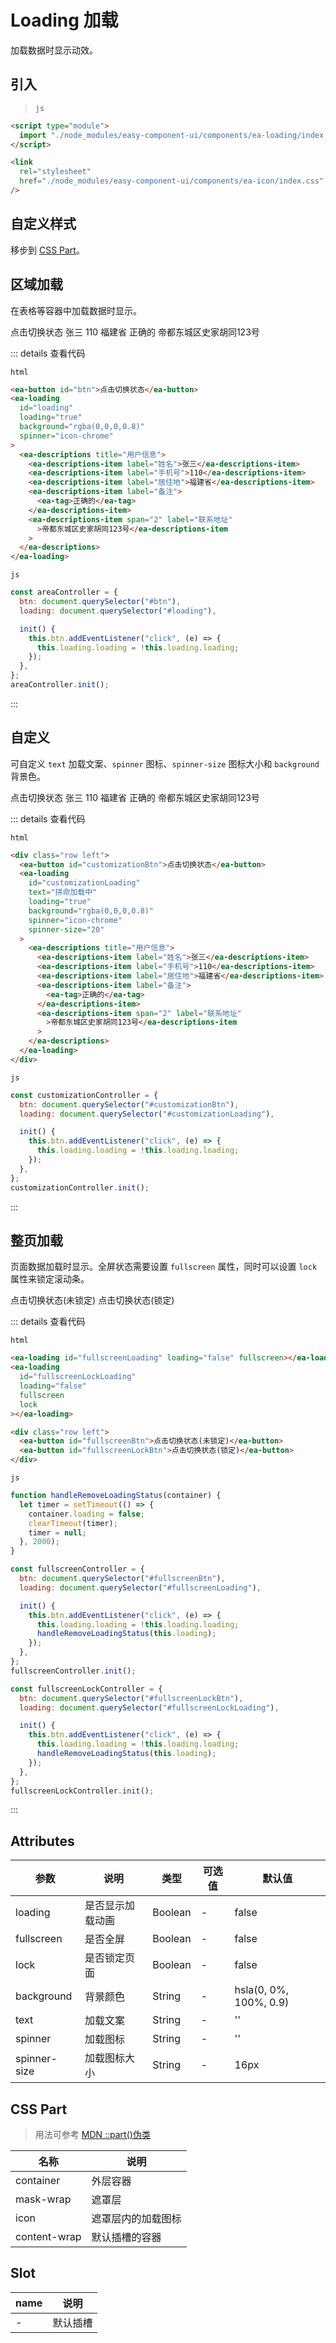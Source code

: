 <script setup>
import { onMounted } from 'vue'

onMounted(() => {
  import('../components/ea-loading/index.js')
  import('../components/ea-button/index.js')
  import('../components/ea-descriptions/index.js')

  import('./index.scss')

  const areaController = {
    btn: document.querySelector("#btn"),
    loading: document.querySelector("#loading"),

    init() {
      this.btn.addEventListener("click", (e) => {
        this.loading.loading = !this.loading.loading;
      });
    },
  };
  areaController.init();

  const customizationController = {
    btn: document.querySelector("#customizationBtn"),
    loading: document.querySelector("#customizationLoading"),

    init() {
      this.btn.addEventListener("click", (e) => {
        this.loading.loading = !this.loading.loading;
      });
    },
  };
  customizationController.init();

  function handleRemoveLoadingStatus(container) {
    let timer = setTimeout(() => {
      container.loading = false;
      clearTimeout(timer);
      timer = null;
    }, 2000);
  }

  const fullscreenController = {
    btn: document.querySelector("#fullscreenBtn"),
    loading: document.querySelector("#fullscreenLoading"),

    init() {
      this.btn.addEventListener("click", (e) => {
        this.loading.loading = !this.loading.loading;
        handleRemoveLoadingStatus(this.loading);
      });
    },
  };
  fullscreenController.init();

  const fullscreenLockController = {
    btn: document.querySelector("#fullscreenLockBtn"),
    loading: document.querySelector("#fullscreenLockLoading"),

    init() {
      this.btn.addEventListener("click", (e) => {
        this.loading.loading = !this.loading.loading;
        handleRemoveLoadingStatus(this.loading);
      });
    },
  };
  fullscreenLockController.init();
})
</script>

# Loading 加载

加载数据时显示动效。

## 引入

> `js`

```html
<script type="module">
  import "./node_modules/easy-component-ui/components/ea-loading/index.js";
</script>
```

```html
<link
  rel="stylesheet"
  href="./node_modules/easy-component-ui/components/ea-icon/index.css"
/>
```

## 自定义样式

移步到 [CSS Part](#css-part)。

## 区域加载

在表格等容器中加载数据时显示。

<div class="row left">
  <ea-button id="btn">点击切换状态</ea-button>
  <ea-loading id="loading" loading="true">
      <ea-descriptions title="用户信息">
        <ea-descriptions-item label="姓名">张三</ea-descriptions-item>
        <ea-descriptions-item label="手机号">110</ea-descriptions-item>
        <ea-descriptions-item label="居住地">福建省</ea-descriptions-item>
        <ea-descriptions-item label="备注">
          <ea-tag>正确的</ea-tag>
        </ea-descriptions-item>
        <ea-descriptions-item span="2" label="联系地址">帝都东城区史家胡同123号</ea-descriptions-item>
    </ea-descriptions>
  </ea-loading>
</div>

::: details 查看代码

`html`

```html
<ea-button id="btn">点击切换状态</ea-button>
<ea-loading
  id="loading"
  loading="true"
  background="rgba(0,0,0,0.8)"
  spinner="icon-chrome"
>
  <ea-descriptions title="用户信息">
    <ea-descriptions-item label="姓名">张三</ea-descriptions-item>
    <ea-descriptions-item label="手机号">110</ea-descriptions-item>
    <ea-descriptions-item label="居住地">福建省</ea-descriptions-item>
    <ea-descriptions-item label="备注">
      <ea-tag>正确的</ea-tag>
    </ea-descriptions-item>
    <ea-descriptions-item span="2" label="联系地址"
      >帝都东城区史家胡同123号</ea-descriptions-item
    >
  </ea-descriptions>
</ea-loading>
```

`js`

```js
const areaController = {
  btn: document.querySelector("#btn"),
  loading: document.querySelector("#loading"),

  init() {
    this.btn.addEventListener("click", (e) => {
      this.loading.loading = !this.loading.loading;
    });
  },
};
areaController.init();
```

:::

## 自定义

可自定义 `text` 加载文案、`spinner` 图标、`spinner-size` 图标大小和 `background` 背景色。

<div class="row left">
  <ea-button id="customizationBtn">点击切换状态</ea-button>
  <ea-loading id="customizationLoading" text="拼命加载中" loading="true" background="rgba(0,0,0,0.8)" spinner="icon-chrome" spinner-size="20">
      <ea-descriptions title="用户信息">
        <ea-descriptions-item label="姓名">张三</ea-descriptions-item>
        <ea-descriptions-item label="手机号">110</ea-descriptions-item>
        <ea-descriptions-item label="居住地">福建省</ea-descriptions-item>
        <ea-descriptions-item label="备注">
          <ea-tag>正确的</ea-tag>
        </ea-descriptions-item>
        <ea-descriptions-item span="2" label="联系地址">帝都东城区史家胡同123号</ea-descriptions-item>
    </ea-descriptions>
  </ea-loading>
</div>

::: details 查看代码

`html`

```html
<div class="row left">
  <ea-button id="customizationBtn">点击切换状态</ea-button>
  <ea-loading
    id="customizationLoading"
    text="拼命加载中"
    loading="true"
    background="rgba(0,0,0,0.8)"
    spinner="icon-chrome"
    spinner-size="20"
  >
    <ea-descriptions title="用户信息">
      <ea-descriptions-item label="姓名">张三</ea-descriptions-item>
      <ea-descriptions-item label="手机号">110</ea-descriptions-item>
      <ea-descriptions-item label="居住地">福建省</ea-descriptions-item>
      <ea-descriptions-item label="备注">
        <ea-tag>正确的</ea-tag>
      </ea-descriptions-item>
      <ea-descriptions-item span="2" label="联系地址"
        >帝都东城区史家胡同123号</ea-descriptions-item
      >
    </ea-descriptions>
  </ea-loading>
</div>
```

`js`

```js
const customizationController = {
  btn: document.querySelector("#customizationBtn"),
  loading: document.querySelector("#customizationLoading"),

  init() {
    this.btn.addEventListener("click", (e) => {
      this.loading.loading = !this.loading.loading;
    });
  },
};
customizationController.init();
```

:::

## 整页加载

页面数据加载时显示。全屏状态需要设置 `fullscreen` 属性，同时可以设置 `lock` 属性来锁定滚动条。

<ea-loading id="fullscreenLoading" loading="false" fullscreen></ea-loading>
<ea-loading id="fullscreenLockLoading" loading="false" fullscreen lock></ea-loading>

<div class="row left">
  <ea-button id="fullscreenBtn">点击切换状态(未锁定)</ea-button>
  <ea-button id="fullscreenLockBtn">点击切换状态(锁定)</ea-button>
</div>

::: details 查看代码

`html`

```html
<ea-loading id="fullscreenLoading" loading="false" fullscreen></ea-loading>
<ea-loading
  id="fullscreenLockLoading"
  loading="false"
  fullscreen
  lock
></ea-loading>

<div class="row left">
  <ea-button id="fullscreenBtn">点击切换状态(未锁定)</ea-button>
  <ea-button id="fullscreenLockBtn">点击切换状态(锁定)</ea-button>
</div>
```

`js`

```js
function handleRemoveLoadingStatus(container) {
  let timer = setTimeout(() => {
    container.loading = false;
    clearTimeout(timer);
    timer = null;
  }, 2000);
}

const fullscreenController = {
  btn: document.querySelector("#fullscreenBtn"),
  loading: document.querySelector("#fullscreenLoading"),

  init() {
    this.btn.addEventListener("click", (e) => {
      this.loading.loading = !this.loading.loading;
      handleRemoveLoadingStatus(this.loading);
    });
  },
};
fullscreenController.init();

const fullscreenLockController = {
  btn: document.querySelector("#fullscreenLockBtn"),
  loading: document.querySelector("#fullscreenLockLoading"),

  init() {
    this.btn.addEventListener("click", (e) => {
      this.loading.loading = !this.loading.loading;
      handleRemoveLoadingStatus(this.loading);
    });
  },
};
fullscreenLockController.init();
```

:::

## Attributes

| 参数         | 说明             | 类型    | 可选值 | 默认值                 |
| ------------ | ---------------- | ------- | ------ | ---------------------- |
| loading      | 是否显示加载动画 | Boolean | -      | false                  |
| fullscreen   | 是否全屏         | Boolean | -      | false                  |
| lock         | 是否锁定页面     | Boolean | -      | false                  |
| background   | 背景颜色         | String  | -      | hsla(0, 0%, 100%, 0.9) |
| text         | 加载文案         | String  | -      | ''                     |
| spinner      | 加载图标         | String  | -      | ''                     |
| spinner-size | 加载图标大小     | String  | -      | 16px                   |

## CSS Part

> 用法可参考 [MDN ::part()伪类](https://developer.mozilla.org/zh-CN/docs/Web/CSS/::part)

| 名称         | 说明               |
| ------------ | ------------------ |
| container    | 外层容器           |
| mask-wrap    | 遮罩层             |
| icon         | 遮罩层内的加载图标 |
| content-wrap | 默认插槽的容器     |

## Slot

| name | 说明     |
| ---- | -------- |
| -    | 默认插槽 |
